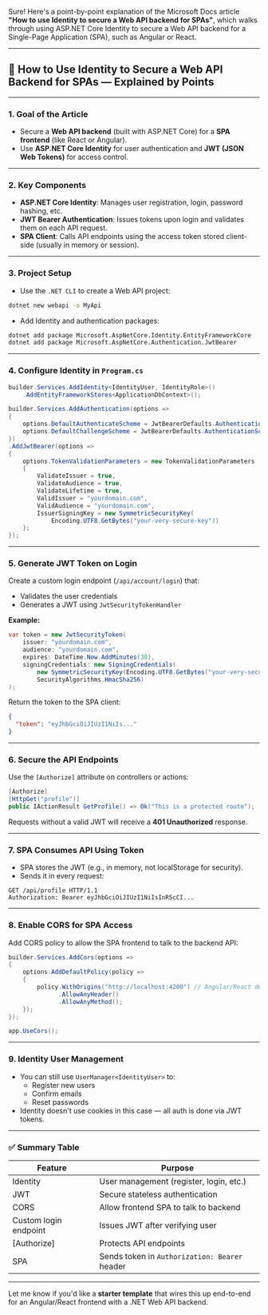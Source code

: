 Sure! Here's a point-by-point explanation of the Microsoft Docs article **"How to use Identity to secure a Web API backend for SPAs"**, which walks through using ASP.NET Core Identity to secure a Web API backend for a Single-Page Application (SPA), such as Angular or React.

---

## 🔐 How to Use Identity to Secure a Web API Backend for SPAs — Explained by Points

---

### **1. Goal of the Article**

- Secure a **Web API backend** (built with ASP.NET Core) for a **SPA frontend** (like React or Angular).
- Use **ASP.NET Core Identity** for user authentication and **JWT (JSON Web Tokens)** for access control.

---

### **2. Key Components**

- **ASP.NET Core Identity**: Manages user registration, login, password hashing, etc.
- **JWT Bearer Authentication**: Issues tokens upon login and validates them on each API request.
- **SPA Client**: Calls API endpoints using the access token stored client-side (usually in memory or session).

---

### **3. Project Setup**

- Use the `.NET CLI` to create a Web API project:
```bash
dotnet new webapi -o MyApi
```
- Add Identity and authentication packages:
```bash
dotnet add package Microsoft.AspNetCore.Identity.EntityFrameworkCore
dotnet add package Microsoft.AspNetCore.Authentication.JwtBearer
```

---

### **4. Configure Identity in `Program.cs`**

```csharp
builder.Services.AddIdentity<IdentityUser, IdentityRole>()
    .AddEntityFrameworkStores<ApplicationDbContext>();

builder.Services.AddAuthentication(options =>
{
    options.DefaultAuthenticateScheme = JwtBearerDefaults.AuthenticationScheme;
    options.DefaultChallengeScheme = JwtBearerDefaults.AuthenticationScheme;
})
.AddJwtBearer(options =>
{
    options.TokenValidationParameters = new TokenValidationParameters
    {
        ValidateIssuer = true,
        ValidateAudience = true,
        ValidateLifetime = true,
        ValidIssuer = "yourdomain.com",
        ValidAudience = "yourdomain.com",
        IssuerSigningKey = new SymmetricSecurityKey(
            Encoding.UTF8.GetBytes("your-very-secure-key"))
    };
});
```

---

### **5. Generate JWT Token on Login**

Create a custom login endpoint (`/api/account/login`) that:
- Validates the user credentials
- Generates a JWT using `JwtSecurityTokenHandler`

**Example:**
```csharp
var token = new JwtSecurityToken(
    issuer: "yourdomain.com",
    audience: "yourdomain.com",
    expires: DateTime.Now.AddMinutes(30),
    signingCredentials: new SigningCredentials(
        new SymmetricSecurityKey(Encoding.UTF8.GetBytes("your-very-secure-key")),
        SecurityAlgorithms.HmacSha256)
);
```

Return the token to the SPA client:
```json
{
  "token": "eyJhbGciOiJIUzI1NiIs..."
}
```

---

### **6. Secure the API Endpoints**

Use the `[Authorize]` attribute on controllers or actions:
```csharp
[Authorize]
[HttpGet("profile")]
public IActionResult GetProfile() => Ok("This is a protected route");
```

Requests without a valid JWT will receive a **401 Unauthorized** response.

---

### **7. SPA Consumes API Using Token**

- SPA stores the JWT (e.g., in memory, not localStorage for security).
- Sends it in every request:
```http
GET /api/profile HTTP/1.1
Authorization: Bearer eyJhbGciOiJIUzI1NiIsInR5cCI...
```

---

### **8. Enable CORS for SPA Access**

Add CORS policy to allow the SPA frontend to talk to the backend API:
```csharp
builder.Services.AddCors(options =>
{
    options.AddDefaultPolicy(policy =>
    {
        policy.WithOrigins("http://localhost:4200") // Angular/React dev server
              .AllowAnyHeader()
              .AllowAnyMethod();
    });
});

app.UseCors();
```

---

### **9. Identity User Management**

- You can still use `UserManager<IdentityUser>` to:
  - Register new users
  - Confirm emails
  - Reset passwords
- Identity doesn't use cookies in this case — all auth is done via JWT tokens.

---

### ✅ **Summary Table**

| Feature                     | Purpose                                               |
|-----------------------------|-------------------------------------------------------|
| Identity                    | User management (register, login, etc.)              |
| JWT                         | Secure stateless authentication                      |
| CORS                        | Allow frontend SPA to talk to backend                |
| Custom login endpoint       | Issues JWT after verifying user                      |
| [Authorize]                 | Protects API endpoints                               |
| SPA                        | Sends token in `Authorization: Bearer` header        |

---

Let me know if you'd like a **starter template** that wires this up end-to-end for an Angular/React frontend with a .NET Web API backend.